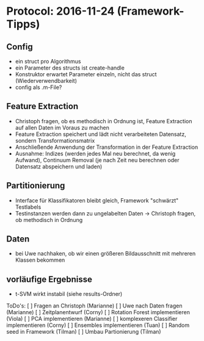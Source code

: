 # Protocol: 2016-11-24 (Framework-Tipps)

## Config
- ein struct pro Algorithmus
- ein Parameter des structs ist create-handle
- Konstruktor erwartet Parameter einzeln, nicht das struct (Wiederverwendbarkeit)
- config als .m-File?

## Feature Extraction
- Christoph fragen, ob es methodisch in Ordnung ist, Feature Extraction auf allen Daten im Voraus zu machen
- Feature Extraction speichert und lädt nicht verarbeiteten Datensatz, sondern Transformationsmatrix
- Anschließende Anwendung der Transformation in der Feature Extraction
- Ausnahme: Indizes (werden jedes Mal neu berechnet, da wenig Aufwand), 
  Continuum Removal (je nach Zeit neu berechnen oder Datensatz abspeichern und laden)
  
## Partitionierung
- Interface für Klassifikatoren bleibt gleich, Framework "schwärzt" Testlabels
- Testinstanzen werden dann zu ungelabelten Daten -> Christoph fragen, ob methodisch in Ordnung

## Daten
- bei Uwe nachhaken, ob wir einen größeren Bildausschnitt mit mehreren Klassen bekommen

## vorläufige Ergebnisse
- t-SVM wirkt instabil (siehe results-Ordner)

ToDo's:
[ ] Fragen an Christoph (Marianne)
[ ] Uwe nach Daten fragen (Marianne)
[ ] Zeitplanentwurf (Corny)
[ ] Rotation Forest implementieren (Viola)
[ ] PCA implementieren (Marianne)
[ ] komplexeren Classifier implementieren (Corny)
[ ] Ensembles implementieren (Tuan)
[ ] Random seed in Framework (Tilman)
[ ] Umbau Partionierung (Tilman)
